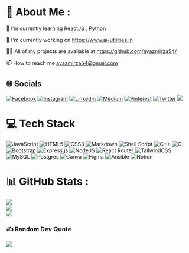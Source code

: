 # 💫 About Me :

🌱 I’m currently learning ReactJS , Python

🚀 I'm currently working on https://www.ai-utilities.in

👨‍💻 All of my projects are available at https://github.com/ayazmirza54/

📫 How to reach me ayazmirza54@gmail.com

## 🌐 Socials

[![Facebook](https://img.shields.io/badge/Facebook-%231877F2.svg?logo=Facebook&logoColor=white)](https://facebook.com/me.ayazmirza54) [![Instagram](https://img.shields.io/badge/Instagram-%23E4405F.svg?logo=Instagram&logoColor=white)](https://instagram.com/ayazmirza54) [![LinkedIn](https://img.shields.io/badge/LinkedIn-%230077B5.svg?logo=linkedin&logoColor=white)](https://linkedin.com/in/ayazmirza54) [![Medium](https://img.shields.io/badge/Medium-12100E?logo=medium&logoColor=white)](https://medium.com/@ayazmirza54) [![Pinterest](https://img.shields.io/badge/Pinterest-%23E60023.svg?logo=Pinterest&logoColor=white)](https://pinterest.com/ayazmirza54) [![Twitter](https://img.shields.io/badge/Twitter-%231DA1F2.svg?logo=Twitter&logoColor=white)](https://twitter.com/ayazmirza54)
[![](https://visitcount.itsvg.in/api?id=ayazmirza54&icon=4&color=9)](https://visitcount.itsvg.in)


# 💻 Tech Stack
![JavaScript](https://img.shields.io/badge/javascript-%23323330.svg?style=for-the-badge&logo=javascript&logoColor=%23F7DF1E)
![HTML5](https://img.shields.io/badge/html5-%23E34F26.svg?style=for-the-badge&logo=html5&logoColor=white)
![CSS3](https://img.shields.io/badge/css3-%231572B6.svg?style=for-the-badge&logo=css3&logoColor=white) ![Markdown](https://img.shields.io/badge/markdown-%23000000.svg?style=for-the-badge&logo=markdown&logoColor=white) ![Shell Script](https://img.shields.io/badge/shell_script-%23121011.svg?style=for-the-badge&logo=gnu-bash&logoColor=white)   ![C++](https://img.shields.io/badge/c++-%2300599C.svg?style=for-the-badge&logo=c%2B%2B&logoColor=white) ![C](https://img.shields.io/badge/c-%2300599C.svg?style=for-the-badge&logo=c&logoColor=white) ![Bootstrap](https://img.shields.io/badge/bootstrap-%23563D7C.svg?style=for-the-badge&logo=bootstrap&logoColor=white) ![Express.js](https://img.shields.io/badge/express.js-%23404d59.svg?style=for-the-badge&logo=express&logoColor=%2361DAFB) ![NodeJS](https://img.shields.io/badge/node.js-6DA55F?style=for-the-badge&logo=node.js&logoColor=white) ![React Router](https://img.shields.io/badge/React_Router-CA4245?style=for-the-badge&logo=react-router&logoColor=white) ![TailwindCSS](https://img.shields.io/badge/tailwindcss-%2338B2AC.svg?style=for-the-badge&logo=tailwind-css&logoColor=white) ![MySQL](https://img.shields.io/badge/mysql-%2300f.svg?style=for-the-badge&logo=mysql&logoColor=white) ![Postgres](https://img.shields.io/badge/postgres-%23316192.svg?style=for-the-badge&logo=postgresql&logoColor=white) ![Canva](https://img.shields.io/badge/Canva-%2300C4CC.svg?style=for-the-badge&logo=Canva&logoColor=white) ![Figma](https://img.shields.io/badge/figma-%23F24E1E.svg?style=for-the-badge&logo=figma&logoColor=white)  ![Ansible](https://img.shields.io/badge/ansible-%231A1918.svg?style=for-the-badge&logo=ansible&logoColor=white)  ![Notion](https://img.shields.io/badge/Notion-%23000000.svg?style=for-the-badge&logo=notion&logoColor=white)

# 📊 GitHub Stats :

![](https://github-readme-stats.vercel.app/api?username=ayazmirza54&theme=vue-dark&hide_border=false&include_all_commits=false&count_private=false)<br/>
![](https://github-readme-streak-stats.herokuapp.com/?user=ayazmirza54&theme=vue-dark&hide_border=false)<br/>
![](https://github-readme-stats.vercel.app/api/top-langs/?username=ayazmirza54&theme=vue-dark&hide_border=false&include_all_commits=false&count_private=false&layout=compact)

### ✍️ Random Dev Quote

![](https://quotes-github-readme.vercel.app/api?type=vetical&theme=tokyonight)

